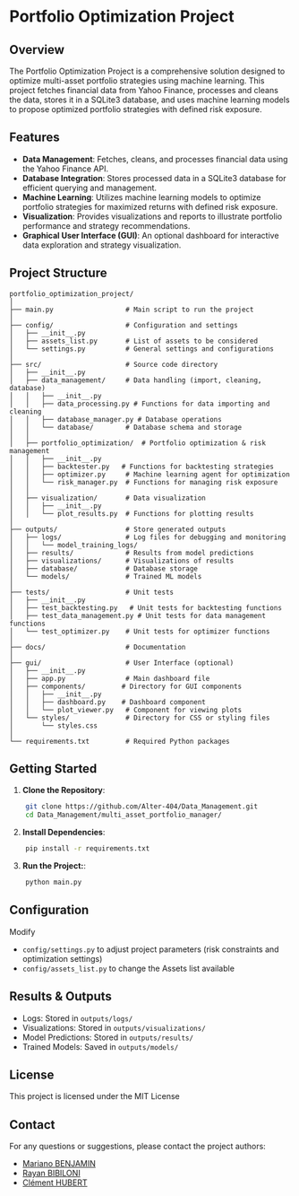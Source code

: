 # Portfolio Optimization Project

## Overview

The Portfolio Optimization Project is a comprehensive solution designed to optimize multi-asset portfolio strategies using machine learning. This project fetches financial data from Yahoo Finance, processes and cleans the data, stores it in a SQLite3 database, and uses machine learning models to propose optimized portfolio strategies with defined risk exposure.

## Features

- **Data Management**: Fetches, cleans, and processes financial data using the Yahoo Finance API.
- **Database Integration**: Stores processed data in a SQLite3 database for efficient querying and management.
- **Machine Learning**: Utilizes machine learning models to optimize portfolio strategies for maximized returns with defined risk exposure.
- **Visualization**: Provides visualizations and reports to illustrate portfolio performance and strategy recommendations.
- **Graphical User Interface (GUI)**: An optional dashboard for interactive data exploration and strategy visualization.

## Project Structure
```
portfolio_optimization_project/
│
├── main.py                  # Main script to run the project
│
├── config/                  # Configuration and settings
│   ├── __init__.py          
│   ├── assets_list.py       # List of assets to be considered
│   └── settings.py          # General settings and configurations
│
├── src/                     # Source code directory
│   ├── __init__.py          
│   ├── data_management/     # Data handling (import, cleaning, database)
│   │   ├── __init__.py      
│   │   ├── data_processing.py # Functions for data importing and cleaning
│   │   ├── database_manager.py # Database operations
│   │   └── database/        # Database schema and storage 
│   │
│   ├── portfolio_optimization/  # Portfolio optimization & risk management
│   │   ├── __init__.py      
│   │   ├── backtester.py   # Functions for backtesting strategies
│   │   ├── optimizer.py     # Machine learning agent for optimization
│   │   └── risk_manager.py  # Functions for managing risk exposure
│   │
│   ├── visualization/       # Data visualization
│   │   ├── __init__.py      
│   │   └── plot_results.py  # Functions for plotting results
│
├── outputs/                 # Store generated outputs
│   ├── logs/                # Log files for debugging and monitoring    
│   │   └── model_training_logs/
│   ├── results/             # Results from model predictions
│   ├── visualizations/      # Visualizations of results
│   ├── database/            # Database storage     
│   └── models/              # Trained ML models 
│
├── tests/                   # Unit tests
│   ├── __init__.py          
│   ├── test_backtesting.py   # Unit tests for backtesting functions
│   ├── test_data_management.py # Unit tests for data management functions
│   └── test_optimizer.py    # Unit tests for optimizer functions
│
├── docs/                    # Documentation
│
├── gui/                     # User Interface (optional)
│   ├── __init__.py          
│   ├── app.py               # Main dashboard file
│   ├── components/         # Directory for GUI components
│   │   ├── __init__.py      
│   │   ├── dashboard.py    # Dashboard component
│   │   └── plot_viewer.py   # Component for viewing plots
│   └── styles/              # Directory for CSS or styling files
│       └── styles.css       
│
└── requirements.txt         # Required Python packages
```

## Getting Started

1. **Clone the Repository**:
```bash
    git clone https://github.com/Alter-404/Data_Management.git
    cd Data_Management/multi_asset_portfolio_manager/
```

2. **Install Dependencies**:
```bash
    pip install -r requirements.txt
```
3. **Run the Project:**:
```bash
    python main.py
```

## Configuration
Modify
- `config/settings.py` to adjust project parameters (risk constraints and optimization settings)
- `config/assets_list.py` to change the Assets list available

## Results & Outputs
- Logs: Stored in `outputs/logs/`
- Visualizations: Stored in `outputs/visualizations/`
- Model Predictions: Stored in `outputs/results/`
- Trained Models: Saved in `outputs/models/`

## License
This project is licensed under the MIT License

## Contact
For any questions or suggestions, please contact the project authors:
- [Mariano BENJAMIN](mailto:mariano.benjamin@dauphine.eu)
- [Rayan BIBILONI](mailto:rayan.bibiloni@dauphine.eu)
- [Clément HUBERT](mailto:clement.hubert@dauphine.eu)
